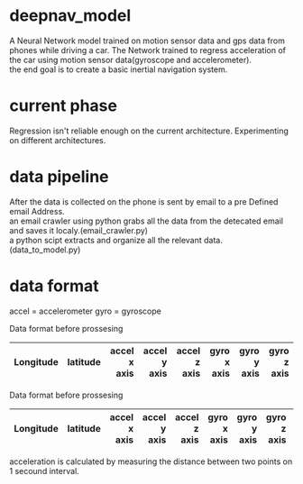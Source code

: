 # deepnav_model

A Neural Network model trained on motion sensor data and gps data from phones while driving a car.
The Network trained to regress acceleration of the car using motion sensor data(gyroscope and accelerometer).  
the end goal is to create a basic inertial navigation system.

# current phase  
Regression isn't reliable enough on the current architecture. Experimenting on different architectures.

# data pipeline 
After the data is collected on the phone is sent by email to a pre Defined email Address.  
an email crawler using python grabs all the data from the detecated email and saves it localy.(email_crawler.py)  
a python scipt extracts and organize all the relevant data.(data_to_model.py)

# data format
accel = accelerometer
gyro = gyroscope 

Data format before prossesing

| Longitude     | latitude      | accel x axis | accel y axis | accel z axis | gyro x axis | gyro y axis | gyro z axis|
| ------------- |:-------------:| ------------:|-------------:|-------------:|------------:|------------:|-----------:|

Data format before prossesing

| Longitude     | latitude      | accel x axis | accel y axis | accel z axis | gyro x axis | gyro y axis | gyro z axis| acceleration | 
| ------------- |:-------------:| ------------:|-------------:|-------------:|------------:|------------:|-----------:|-------------:|

acceleration is calculated by measuring the distance between two points on 1 secound interval.
